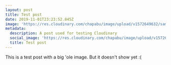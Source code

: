 ```yaml
---
layout: post
title: Test post
date: 2019-11-01T23:23:52.845Z
image: 'https://res.cloudinary.com/chapabu/image/upload/v1572649632/sample.jpg'
metadata:
  description: A post used for testing Cloudinary
  social_image: 'https://res.cloudinary.com/chapabu/image/upload/v1572649632/sample.jpg'
  title: Test post
---
```

This is a test post with a big 'ole image. But it doesn't show yet :(
